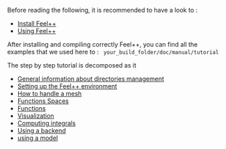Before reading the following, it is recommended to have a look to :

- [Install Feel++](../GettingStarted/download.md)
- [Using Feel++](http://wkyoshe.gitbooks.io/feelpp-kyoshe/content/GettingStarted/compiling.html)

After installing and compiling correctly Feel++, you can find all the examples that we used here to : ``` your_build_folder/doc/manual/tutorial```

The step by step tutorial is decomposed as it   
- [General information about directories management](Output_Directories.md)
- [Setting up the Feel++ environment](01-SettingUpEnvironment.md)
- [How to handle a mesh](02-LoadingMesh.md)
- [Functions Spaces](03-SpaceElements.md)
- [Functions](03-UsingExpressions.md)
- [Visualization](05-VisualizingFunctions.md)
- [Computing integrals](06-ComputingIntegrals.md)
- [Using a backend](07-UsingBackend.md)
- [using a model](08-Model.md)

